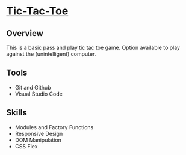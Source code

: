# [Tic-Tac-Toe](https://decoderwring.github.io/Tic-Tac-Toe/)

## Overview
This is a basic pass and play tic tac toe game. Option available to play against the (unintelligent) computer.


## Tools
- Git and Github
- Visual Studio Code

## Skills
- Modules and Factory Functions
- Responsive Design
- DOM Manipulation
- CSS Flex

